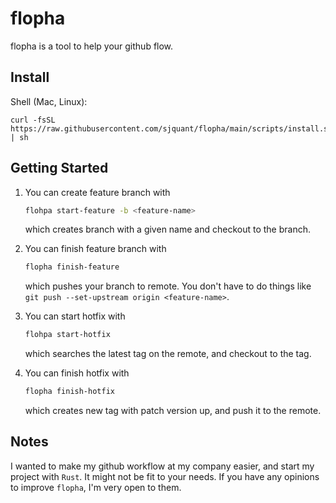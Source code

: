 # flopha

flopha is a tool to help your github flow.

## Install

Shell (Mac, Linux):

```
curl -fsSL https://raw.githubusercontent.com/sjquant/flopha/main/scripts/install.sh | sh
```

## Getting Started

1. You can create feature branch with

   ```sh
   flohpa start-feature -b <feature-name>
   ```

   which creates branch with a given name and checkout to the branch.

2. You can finish feature branch with

   ```sh
   flopha finish-feature
   ```

   which pushes your branch to remote. You don't have to do things like `git push --set-upstream origin <feature-name>`.

3. You can start hotfix with

   ```sh
   flohpa start-hotfix
   ```

   which searches the latest tag on the remote, and checkout to the tag.

4. You can finish hotfix with

   ```sh
   flopha finish-hotfix
   ```

   which creates new tag with patch version up, and push it to the remote.

## Notes

I wanted to make my github workflow at my company easier, and start my project with `Rust`. It might not be fit to your needs. If you have any opinions to improve `flopha`, I'm very open to them.
